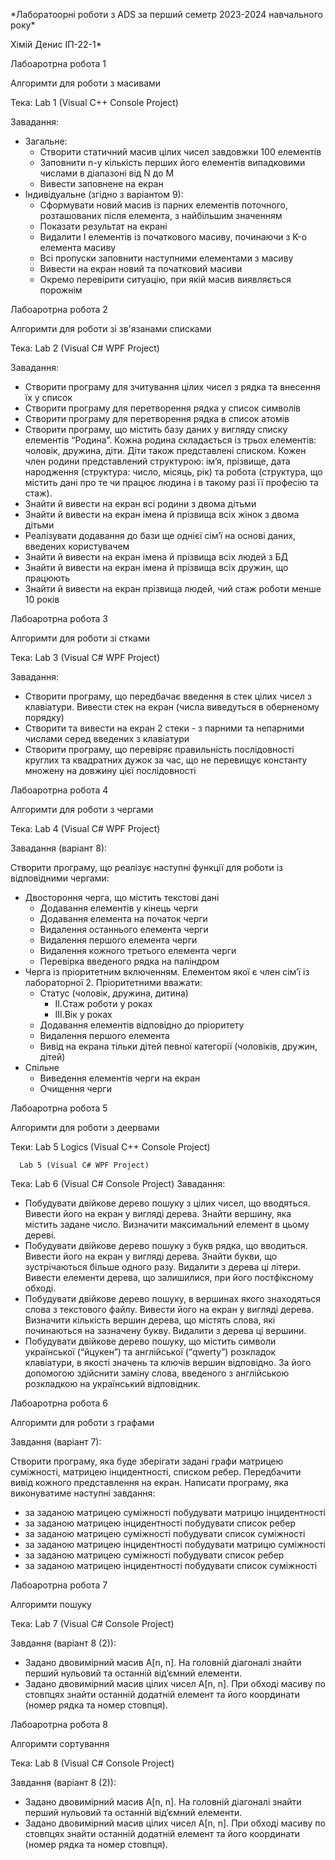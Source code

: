 <p>*Лаборатоорні роботи з ADS за перший семетр 2023-2024 навчального року*</p>
<p>Хімій Денис ІП-22-1*</p>

Лабоаротрна робота 1

Алгоримти для роботи з масивами

Тека: Lab 1 (Visual C++ Console Project)

Завадання:

- Загальне:
  - Створити статичний масив цілих чисел завдовжки 100 елементів
  - Заповнити n-у кількість перших його елементів випадковими числами в діапазоні від N до M
  - Вивести заповнене на екран
- Індивідуальне (згідно з варіантом 9):
  - Сформувати новий масив із парних елементів поточного, розташованих після елемента, з найбільшим значенням
  - Показати результат на екрані
  - Видалити I елементів із початкового масиву, починаючи з K-о елемента масиву
  - Всі пропуски заповнити наступними елементами з масиву
  - Вивести на екран новий та початковий масиви
  - Окремо перевірити ситуацію, при якій масив виявляється порожнім

Лабоаротрна робота 2

Алгоримти для роботи зі зв'язанами списками

Тека: Lab 2 (Visual C# WPF Project)

Завадання:

- Створити програму для зчитування цілих чисел з рядка та внесення їх у список
- Створити програму для перетворення рядка у список символів
- Створити програму для перетворення рядка в список атомів
- Створити програму, що містить базу даних у вигляду списку елементів “Родина”. Кожна родина складається із трьох елементів: чоловік, дружина, діти. Діти також представлені списком. Кожен член родини представлений структурою: ім’я, прізвище, дата народження (структура: число, місяць, рік) та робота (структура, що містить дані про те чи працює людина і в такому разі її професію та стаж).
- Знайти й вивести на екран всі родини з двома дітьми
- Знайти й вивести на екран імена й прізвища всіх жінок з двома дітьми
- Реалізувати додавання до бази ще однієї сім’ї на основі даних, введених користувачем
- Знайти й вивести на екран імена й прізвища всіх людей з БД
- Знайти й вивести на екран імена й прізвища всіх дружин, що працюють
- Знайти й вивести на екран прізвища людей, чий стаж роботи менше 10 років

Лабоаротрна робота 3

Алгоримти для роботи зі стками

Тека: Lab 3 (Visual C# WPF Project)

Завадання:

- Створити програму, що передбачає введення в стек цілих чисел з клавіатури. Вивести стек на екран (числа виведуться в оберненому порядку)
- Створити та вивести на екран 2 стеки - з парними та непарними числами серед введених з клавіатури
- Створити програму, що перевіряє правильність послідовності круглих та квадратних дужок за час, що не перевищує константу множену на довжину цієї послідовності

Лабоаротрна робота 4

Алгоримти для роботи з чергами

Тека: Lab 4 (Visual C# WPF Project)

Завадання (варіант 8):

Створити програму, що реалізує наступні функції для роботи із відповідними чергами:

- Двостороння черга, що містить текстові дані
  - Додавання елементів у кінець черги
  - Додавання елемента на початок черги
  - Видалення останнього елемента черги
  - Видалення першого елемента черги
  - Видалення кожного третього елемента черги
  - Перевірка введеного рядка на паліндром
- Черга із пріоритетним включенням. Елементом якої є член сім’ї із лабораторної 2. Пріоритетними вважати:
  - Статус (чоловік, дружина, дитина)
    - II.Стаж роботи у роках
    - III.Вік у роках
  - Додавання елементів відповідно до пріоритету 
  - Видалення першого елемента
  - Вивід на екрана тільки дітей певної категорії (чоловіків, дружин, дітей)
- Спільне
  - Виведення елементів черги на екран
  - Очищення черги


Лабоаротрна робота 5

Алгоримти для роботи з деервами

Теки: Lab 5 Logics (Visual C++ Console Project)

      Lab 5 (Visual C# WPF Project)

Тека: Lab 6 (Visual C# Console Project)
Завадання:
- Побудувати двійкове дерево пошуку з цілих чисел, що вводяться. Вивести його на екран у вигляді дерева. Знайти вершину, яка містить задане число. Визначити максимальний елемент в цьому дереві.
- Побудувати двійкове дерево пошуку з букв рядка, що вводиться. Вивести його на екран у вигляді дерева. Знайти букви, що зустрічаються більше одного разу. Видалити з дерева ці літери. Вивести елементи дерева, що залишилися, при його постфіксному обході.
- Побудувати двійкове дерево пошуку, в вершинах якого знаходяться слова з текстового файлу. Вивести його на екран у вигляді дерева. Визначити кількість вершин дерева, що містять слова, які починаються на зазначену букву. Видалити з дерева ці вершини.
- Побудувати двійкове дерево пошуку, що містить символи української (“йцукен”) та англійської (“qwerty”) розкладок клавіатури, в якості значень та ключів вершин відповідно. За його допомогою здійснити заміну слова, введеного з англійською розкладкою на український відповідник.

Лабоаротрна робота 6

Алгоримти для роботи з графами

Завдання (варіант 7):

Створити програму, яка буде зберігати задані графи матрицею суміжності, матрицею інцидентності, списком ребер. Передбачити вивід кожного представлення на екран.
Написати програму, яка виконуватиме наступні завдання:
- за заданою матрицею суміжності побудувати матрицю інцидентності
- за заданою матрицею інцидентності побудувати список ребер
- за заданою матрицею суміжності побудувати список суміжності 
- за заданою матрицею інцидентності побудувати матрицю суміжності 
- за заданою матрицею суміжності побудувати список ребер
- за заданою матрицею інцидентності побудувати список суміжності 

Лабоаротрна робота 7

Алгоримти пошуку

Тека: Lab 7 (Visual C# Console Project)

Завдання (варіант 8 (2)):

- Задано двовимірний масив A[n, n]. На головній діагоналі знайти перший нульовий та останній від’ємний елементи.
- Задано двовимірний масив цілих чисел A[n, n]. При обході масиву по стовпцях знайти останній додатній елемент та його координати (номер рядка та номер стовпця).

Лабоаротрна робота 8

Алгоримти сортування

Тека: Lab 8 (Visual C# Console Project)

Завдання (варіант 8 (2)):

- Задано двовимірний масив A[n, n]. На головній діагоналі знайти перший нульовий та останній від’ємний елементи.
- Задано двовимірний масив цілих чисел A[n, n]. При обході масиву по стовпцях знайти останній додатній елемент та його координати (номер рядка та номер стовпця).
